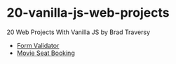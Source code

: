 # 20-vanilla-js-web-projects
20 Web Projects With Vanilla JS by Brad Traversy

<ul>
<li> <a href="https://leyua.github.io/20-vanilla-js-web-projects/form-validator/">Form Validator</a> </li>
<li> <a href="https://leyua.github.io/20-vanilla-js-web-projects/https://leyua.github.io/20-vanilla-js-web-projects/movie-seat-booking//">Movie Seat Booking</a> </li>
<ul>
